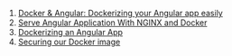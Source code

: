 1. [Docker & Angular: Dockerizing your Angular app easily](https://blog.codecentric.de/en/2019/03/docker-angular-dockerize-app-easily/)
2. [Serve Angular Application With NGINX and Docker](https://medium.com/bb-tutorials-and-thoughts/how-to-serve-angular-application-with-nginx-and-docker-3af45be5b854)
3. [Dockerizing an Angular App](https://mherman.org/blog/dockerizing-an-angular-app/)
4. [Securing our Docker image](https://buddy.works/tutorials/securing-docker-image)
